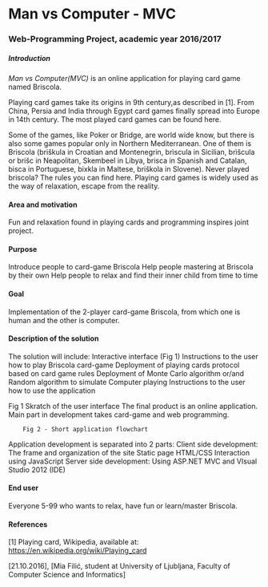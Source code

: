 Man vs Computer - MVC
=============
### Web-Programming Project, academic year 2016/2017 ###

##### Introduction ####
*Man vs Computer(MVC)* is an online application for playing card game named Briscola.

Playing card games take its origins in 9th century,as described in [1]. From China, Persia and India through Egypt card games finally spread into Europe in 14th century.
The most played card games can be found here.

Some of the games, like Poker or Bridge, are world wide know, but there is also some games popular only in Northern Mediterranean. One of them is Briscola (briškula in Croatian and Montenegrin, brìscula in Sicilian, brìšcula or brišc in Neapolitan, Skembeel in Libya, brisca in Spanish and Catalan, bisca in Portuguese, bixkla in Maltese, briškola in Slovene). Never played briscola? The rules you can find here. 
Playing card games is widely used as the way of relaxation, escape from the reality.

#### Area and motivation ####
Fun and relaxation found in playing cards and programming inspires joint project.

#### Purpose ####
Introduce people to card-game Briscola
Help people mastering at Briscola by their own
Help people to relax and find their inner child from time to time

#### Goal ####
Implementation of the 2-player card-game Briscola, from which one is human and the other is computer. 

#### Description of the solution ####
The solution will include:
Interactive interface (Fig 1)
Instructions to the user how to play Briscola card-game
Deployment of playing cards protocol based on card game rules
Deployment of Monte Carlo algorithm or/and Random algorithm to simulate Computer playing
Instructions to the user how to use the application

Fig 1 Skratch of the user interface	
The final product is an online application.
Main part in development takes card-game and web programming.<br />


		Fig 2 - Short application flowchart
Application development is separated into 2 parts:
Client side development: 
The frame and organization of the site 
Static page HTML/CSS 
Interaction using JavaScript
Server side development:
		Using ASP.NET MVC and VIsual Studio 2012 (IDE)

#### End user ####
Everyone 5-99 who wants to relax, have fun or learn/master Briscola. 

#### References ####
[1] Playing card, Wikipedia, available at: https://en.wikipedia.org/wiki/Playing_card

[21.10.2016], [Mia Filić, student at
University of Ljubljana, Faculty of Computer Science and Informatics]
